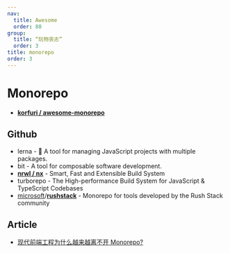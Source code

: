 ```yaml
---
nav:
  title: Awesome
  order: 80
group:
  title: “玩物丧志”
  order: 3
title: monorepo
order: 3
---
```


# Monorepo

- **[korfuri / awesome-monorepo](https://github.com/korfuri/awesome-monorepo)**

## Github

- lerna - 🐉 A tool for managing JavaScript projects with multiple packages.
- bit - A tool for composable software development.
- **[nrwl / nx](https://github.com/nrwl/nx)** - Smart, Fast and Extensible Build System
- turborepo - The High-performance Build System for JavaScript & TypeScript Codebases
- [microsoft](https://github.com/microsoft?type=source)/**[rushstack](https://github.com/microsoft/rushstack)** - Monorepo for tools developed by the Rush Stack community

## Article

- [现代前端工程为什么越来越离不开 Monorepo?](https://juejin.cn/post/6944877410827370504?utm_source=gold_browser_extension)

